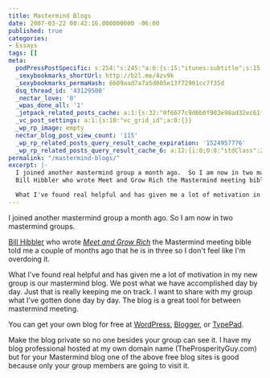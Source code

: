 ```yaml
---
title: Mastermind Blogs
date: 2007-03-22 00:42:16.000000000 -06:00
published: true
categories:
- Essays
tags: []
meta:
  podPressPostSpecific: s:254:"s:245:"a:6:{s:15:"itunes:subtitle";s:15:"##PostExcerpt##";s:14:"itunes:summary";s:15:"##PostExcerpt##";s:15:"itunes:keywords";s:17:"##WordPressCats##";s:13:"itunes:author";s:10:"##Global##";s:15:"itunes:explicit";s:2:"No";s:12:"itunes:block";s:2:"No";}";";
  _sexybookmarks_shortUrl: http://b2l.me/4zv9k
  _sexybookmarks_permaHash: 8609aad7a7a5d005e13f72901cc7f35d
  dsq_thread_id: '43129500'
  _nectar_love: '0'
  _wpas_done_all: '1'
  _jetpack_related_posts_cache: a:1:{s:32:"8f6677c9d6b0f903e98ad32ec61f8deb";a:2:{s:7:"expires";i:1488930050;s:7:"payload";a:3:{i:0;a:1:{s:2:"id";i:105;}i:1;a:1:{s:2:"id";i:1211;}i:2;a:1:{s:2:"id";i:605;}}}}
  _vc_post_settings: a:1:{s:10:"vc_grid_id";a:0:{}}
  _wp_rp_image: empty
  nectar_blog_post_view_count: '115'
  _wp_rp_related_posts_query_result_cache_expiration: '1524957776'
  _wp_rp_related_posts_query_result_cache_6: a:12:{i:0;O:8:"stdClass":2:{s:7:"post_id";s:3:"602";s:5:"score";s:17:"61.36104740878774";}i:1;O:8:"stdClass":2:{s:7:"post_id";s:3:"605";s:5:"score";s:16:"58.9134965455044";}i:2;O:8:"stdClass":2:{s:7:"post_id";s:3:"123";s:5:"score";s:17:"57.94523351963686";}i:3;O:8:"stdClass":2:{s:7:"post_id";s:3:"130";s:5:"score";s:18:"56.966598254101335";}i:4;O:8:"stdClass":2:{s:7:"post_id";s:3:"312";s:5:"score";s:18:"55.841027528668825";}i:5;O:8:"stdClass":2:{s:7:"post_id";s:3:"282";s:5:"score";s:18:"55.841027528668825";}i:6;O:8:"stdClass":2:{s:7:"post_id";s:4:"1211";s:5:"score";s:17:"51.43256289973465";}i:7;O:8:"stdClass":2:{s:7:"post_id";s:3:"577";s:5:"score";s:17:"51.43256289973465";}i:8;O:8:"stdClass":2:{s:7:"post_id";s:3:"404";s:5:"score";s:17:"51.43256289973465";}i:9;O:8:"stdClass":2:{s:7:"post_id";s:3:"320";s:5:"score";s:17:"51.43256289973465";}i:10;O:8:"stdClass":2:{s:7:"post_id";s:3:"124";s:5:"score";s:17:"51.43256289973465";}i:11;O:8:"stdClass":2:{s:7:"post_id";s:3:"119";s:5:"score";s:17:"51.43256289973465";}}
permalink: "/mastermind-blogs/"
excerpt: |-
  I joined another mastermind group a month ago.  So I am now in two mastermind groups.
  Bill Hibbler who wrote Meet and Grow Rich the Mastermind meeting bible told me a couple of months ago that he is in three so I don't feel like I'm overdoing it.

  What I've found real helpful and has given me a lot of motivation in my new group is our mastermind blog.  We post what we have accomplished day by day.  Just that is really keeping me on track.  I want to share with my group what I've gotten done day by day.  The blog is a great tool for between mastermind meeting.
---
```

<p>I joined another mastermind group a month ago.  So I am now in two mastermind groups.</p>
<p><a href="http://www.ecommerceconfidential.com/" rel="nofollow">Bill Hibbler</a> who wrote <em><a href="http://www.meetandgrowrich.com" rel="nofollow">Meet and Grow Rich</a></em> the Mastermind meeting bible told me a couple of months ago that he is in three so I don't feel like I'm overdoing it.</p>
<p>What I've found real helpful and has given me a lot of motivation in my new group is our mastermind blog.  We post what we have accomplished day by day.  Just that is really keeping me on track.  I want to share with my group what I've gotten done day by day.  The blog is a great tool for between mastermind meeting.</p>
<p>You can get your own blog for free at <a href="http://www.WordPress.com" rel="nofollow">WordPress</a>, <a href="http://www.blogger.com" rel="nofollow">Blogger</a>, or <a href="http://www.TypePad.com" rel="nofollow">TypePad</a>.</p>
<p>Make the blog private so no one besides your group can see it.  I have my blog professional hosted at my own domain name (TheProsperityGuy.com) but for your Mastermind blog one of the above free blog sites is good because only your group members are going to visit it.</p>
